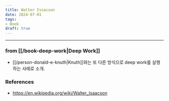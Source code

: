 ```yaml
---
title: Walter Issacson
date: 2024-07-01
tags:
- Book
draft: true
---
```





---
### from [[/book-deep-work|Deep Work]]
- [[/person-donald-e-knuth|Knuth]]와는 또 다른 방식으로 deep work를 실행하는 사례로 소개.



### References
- https://en.wikipedia.org/wiki/Walter_Isaacson